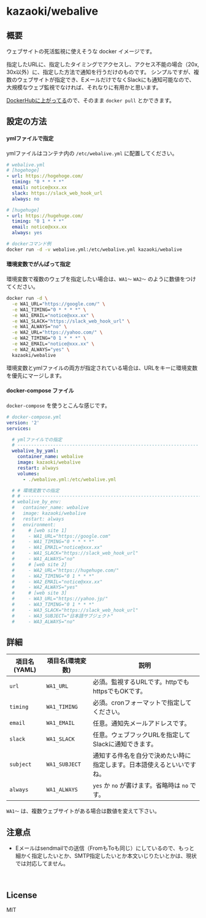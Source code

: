 # kazaoki/webalive



## 概要

ウェブサイトの死活監視に使えそうな docker イメージです。

指定したURLに、指定したタイミングでアクセスし、アクセス不能の場合（20x, 30x以外）に、指定した方法で通知を行うだけのものです。
シンプルですが、複数のウェブサイトが指定でき、EメールだけでなくSlackにも通知可能なので、大規模なウェブ監視でなければ、それなりに有用かと思います。

[DockerHubに上がってる](https://hub.docker.com/r/kazaoki/webalive/)ので、そのまま `docker pull` とかできます。

## 設定の方法

#### ymlファイルで指定

ymlファイルはコンテナ内の `/etc/webalive.yml` に配置してください。

```yaml
# webalive.yml
# [hogehoge]
- url: https://hogehoge.com/
  timing: "0 * * * *"
  email: notice@xxx.xx
  slack: https://slack_web_hook_url
  always: no

# [hugehuge]
- url: https://hugehuge.com/
  timing: "0 1 * * *"
  email: notice@xxx.xx
  always: yes 
```
```sh
# dockerコマンド例
docker run -d -v webalive.yml:/etc/webalive.yml kazaoki/webalive
```



#### 環境変数でがんばって指定

環境変数で複数のウェブを指定したい場合は、`WA1～` `WA2～` のように数値をつけてください。

```sh
docker run -d \
  -e WA1_URL="https://google.com/" \
  -e WA1_TIMING="0 * * * *" \
  -e WA1_EMAIL="notice@xxx.xx" \
  -e WA1_SLACK="https://slack_web_hook_url" \
  -e WA1_ALWAYS="no" \
  -e WA2_URL="https://yahoo.com/" \
  -e WA2_TIMING="0 1 * * *" \
  -e WA2_EMAIL="notice@xxx.xx" \
  -e WA2_ALWAYS="yes" \
  kazaoki/webalive
```

環境変数とymlファイルの両方が指定されている場合は、URLをキーに環境変数を優先にマージします。

####  docker-compose ファイル
`docker-compose` を使うとこんな感じです。
```yaml
# docker-compose.yml
version: '2'
services:

  # ymlファイルでの指定
  # ------------------------------------------------------------------
  webalive_by_yaml:
    container_name: webalive
    image: kazaoki/webalive
    restart: always
    volumes:
      - ./webalive.yml:/etc/webalive.yml

  # # 環境変数での指定
  # # ------------------------------------------------------------------
  # webalive_by_env:
  #   container_name: webalive
  #   image: kazaoki/webalive
  #   restart: always
  #   environment:
  #     # [web site 1]
  #     - WA1_URL="https://google.com"
  #     - WA1_TIMING="0 * * * *"
  #     - WA1_EMAIL="notice@xxx.xx"
  #     - WA1_SLACK="https://slack_web_hook_url"
  #     - WA1_ALWAYS="no"
  #     # [web site 2]
  #     - WA2_URL="https://hugehuge.com/"
  #     - WA2_TIMING="0 1 * * *"
  #     - WA2_EMAIL="notice@xxx.xx"
  #     - WA2_ALWAYS="yes"
  #     # [web site 3]
  #     - WA3_URL="https://yahoo.jp/"
  #     - WA3_TIMING="0 1 * * *"
  #     - WA3_SLACK="https://slack_web_hook_url"
  #     - WA3_SUBJECT="日本語サブジェクト"
  #     - WA3_ALWAYS="no"
```


## 詳細

| 項目名(YAML) | 項目名(環境変数)     | 説明                                  |
| --------- | ------------- | ----------------------------------- |
| `url`     | `WA1_URL`     | 必須。監視するURLです。httpでもhttpsでもOKです。     |
| `timing`  | `WA1_TIMING`  | 必須。cronフォーマットで指定してください。             |
| `email`   | `WA1_EMAIL`   | 任意。通知先メールアドレスです。                    |
| `slack`   | `WA1_SLACK`   | 任意。ウェブフックURLを指定してSlackに通知できます。      |
| `subject` | `WA1_SUBJECT` | 通知する件名を自分で決めたい時に指定します。日本語使えるといいですね。 |
| `always`  | `WA1_ALWAYS`  | `yes` か `no` が書けます。省略時は `no` です。    |

`WA1～` は、複数ウェブサイトがある場合は数値を変えて下さい。



## 注意点

- Eメールはsendmailでの送信（FromもToも同じ）にしているので、もっと細かく指定したいとか、SMTP指定したいとか本文いじりたいとかは、現状では対応してません。

  ​


## License
MIT
